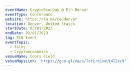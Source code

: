 ```yaml
---
eventName: CryptoEconDay @ Eth Denver
eventType: Conference
website: https://lu.ma/ceddenver
location: Denver, United States
startDate: 03/01/2023
endDate: 03/01/2023
tag: PLN Event
eventTopic:
  - Talks
  - Cryptoeconomics
venueName: Coors Field
venueMapsLink: 'https://goo.gl/maps/TotLrqCvvUf4T2xc9'
---
```

